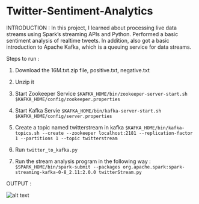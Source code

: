 # Twitter-Sentiment-Analytics

INTRODUCTION : 
In this project, I learned about processing live data streams using Spark’s streaming APIs and Python. Performed a basic sentiment analysis of realtime tweets. In addition, also got a basic introduction to Apache Kafka, which is a queuing service for data streams.

Steps to run :

1) Download the 16M.txt.zip file, positive.txt, negative.txt
2) Unzip it
3) Start Zookeeper Service 
      ```$KAFKA_HOME/bin/zookeeper-server-start.sh $KAFKA_HOME/config/zookeeper.properties```
      
4) Start Kafka Servie 
      ```$KAFKA_HOME/bin/kafka-server-start.sh $KAFKA_HOME/config/server.properties```
      
5) Create a topic named twitterstream in kafka 
      ```$KAFKA_HOME/bin/kafka-topics.sh --create --zookeeper localhost:2181 --replication-factor 1 --partitions 1 --topic twitterstream```
      
6) Run ```twitter_to_kafka.py```

7) Run the stream analysis program in the following way :
      ```$SPARK_HOME/bin/spark-submit --packages org.apache.spark:spark-streaming-kafka-0-8_2.11:2.0.0 twitterStream.py```
      
OUTPUT : 

![alt text](https://github.com/prmody96/Twitter-Sentiment-Analytics/twitter_git.png)
      
